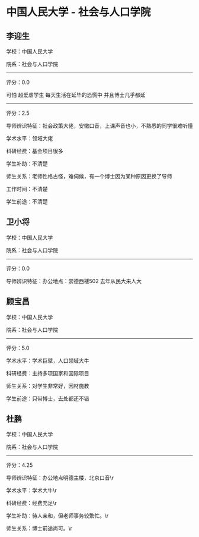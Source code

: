 # 中国人民大学 - 社会与人口学院

## 李迎生

学校：中国人民大学

院系：社会与人口学院

* * *

评分：0.0

可怕 超爱虐学生 每天生活在延毕的恐慌中 并且博士几乎都延

* * *

评分：2.5

导师辨识特征：社会政策大佬，安徽口音，上课声音也小，不熟悉的同学很难听懂

学术水平：领域大佬

科研经费：基金项目很多

学生补助：不清楚

师生关系：老师性格古怪，难伺候，有一个博士因为某种原因更换了导师

工作时间：不清楚

学生前途：不清楚

## 卫小将

学校：中国人民大学

院系：社会与人口学院

* * *

评分：0.0

导师辨识特征：办公地点：崇德西楼502
去年从民大来人大

## 顾宝昌

学校：中国人民大学

院系：社会与人口学院

* * *

评分：5.0

学术水平：学术巨擘，人口领域大牛

科研经费：主持多项国家和国际项目

师生关系：对学生非常好，因材施教

学生前途：只带博士，去处都还不错

## 杜鹏

学校：中国人民大学

院系：社会与人口学院

* * *

评分：4.25

导师辨识特征：办公地点明德主楼，北京口音\r

学术水平：学术大牛\r

科研经费：经费充足\r

学生补助：待人亲和，但老师事务较繁忙。\r

师生关系：博士前途尚可。\r